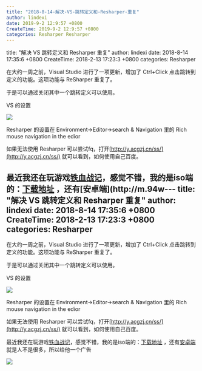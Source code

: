 ```yaml
---
title: "2018-8-14-解决-VS-跳转定义和-Resharper-重复"
author: lindexi
date: 2019-9-2 12:9:57 +0800
CreateTime: 2019-9-2 12:9:57 +0800
categories: Resharper Resharper
---
```


title: "解决 VS 跳转定义和 Resharper 重复"
author: lindexi
date: 2018-8-14 17:35:6 +0800
CreateTime: 2018-2-13 17:23:3 +0800
categories: Resharper

<!--more-->



在大约一周之前，Visual Studio 进行了一项更新，增加了 Ctrl+Click 点击跳转到定义的功能。这项功能与 ReSharper 重复了。

<!--more-->



<!-- 标签：Resharper -->

于是可以通过关闭其中一个跳转定义可以使用。

VS 的设置

![](http://image.acmx.xyz/34fdad35-5dfe-a75b-2b4b-8c5e313038e2%2F2017117145631.jpg)

Resharper 的设置在 Environment->Editor->search & Navigation 里的 Rich mouse navigation in the edior

如果无法使用 Resharper 可以尝试fq，打开[http://y.acgzj.cn/ss/](http://y.acgzj.cn/ss/) 就可以看到，如何使用自己百度。

最近我还在玩游戏[铁血战记](http://m.94wan.cn//games/2017-10-13/40968.html)，感觉不错，我的是iso端的：[下载地址](http://m.94wan.cn/tg/index.php?tuiId=6317) ，还有[安卓端](http://m.94w---
title: "解决 VS 跳转定义和 Resharper 重复"
author: lindexi
date: 2018-8-14 17:35:6 +0800
CreateTime: 2018-2-13 17:23:3 +0800
categories: Resharper
---

在大约一周之前，Visual Studio 进行了一项更新，增加了 Ctrl+Click 点击跳转到定义的功能。这项功能与 ReSharper 重复了。

<!--more-->



<!-- 标签：Resharper -->

于是可以通过关闭其中一个跳转定义可以使用。

VS 的设置

![](http://image.acmx.xyz/34fdad35-5dfe-a75b-2b4b-8c5e313038e2%2F2017117145631.jpg)

Resharper 的设置在 Environment->Editor->search & Navigation 里的 Rich mouse navigation in the edior

如果无法使用 Resharper 可以尝试fq，打开[http://y.acgzj.cn/ss/](http://y.acgzj.cn/ss/) 就可以看到，如何使用自己百度。

最近我还在玩游戏[铁血战记](http://m.94wan.cn//games/2017-10-13/40968.html)，感觉不错，我的是iso端的：[下载地址](http://m.94wan.cn/tg/index.php?tuiId=6317) ，还有[安卓端](http://m.94wan.cn/tg/index.php?tuiId=6316)就是人不是很多，所以给他一个广告

![](http://image.acmx.xyz/34fdad35-5dfe-a75b-2b4b-8c5e313038e2%2F2017117185240.jpg)

 

